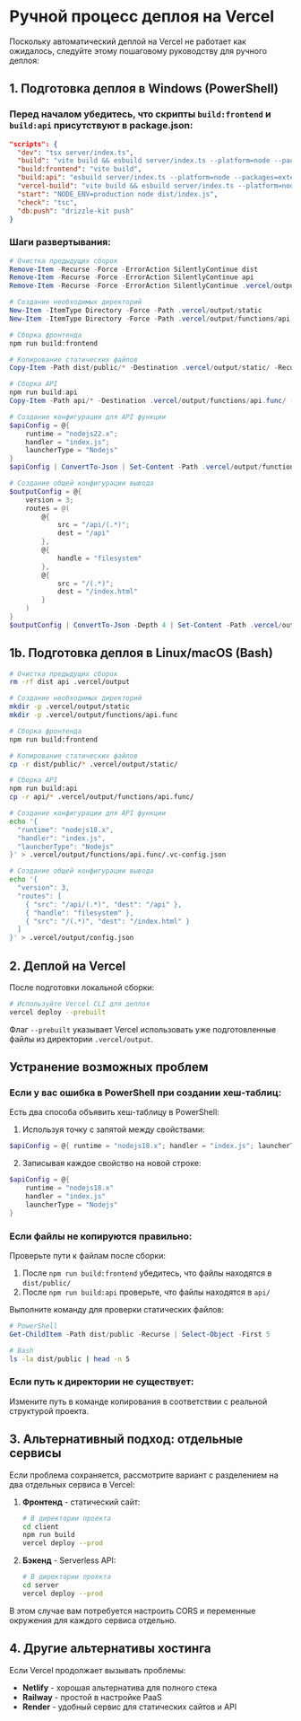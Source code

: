 # Ручной процесс деплоя на Vercel

Поскольку автоматический деплой на Vercel не работает как ожидалось, следуйте этому пошаговому руководству для ручного деплоя:

## 1. Подготовка деплоя в Windows (PowerShell)

### Перед началом убедитесь, что скрипты `build:frontend` и `build:api` присутствуют в package.json:

```json
"scripts": {
  "dev": "tsx server/index.ts",
  "build": "vite build && esbuild server/index.ts --platform=node --packages=external --bundle --format=esm --outdir=api",
  "build:frontend": "vite build",
  "build:api": "esbuild server/index.ts --platform=node --packages=external --bundle --format=esm --outdir=api",
  "vercel-build": "vite build && esbuild server/index.ts --platform=node --packages=external --bundle --format=esm --outdir=.vercel/output/functions/api",
  "start": "NODE_ENV=production node dist/index.js",
  "check": "tsc",
  "db:push": "drizzle-kit push"
}
```

### Шаги развертывания:

```powershell
# Очистка предыдущих сборок
Remove-Item -Recurse -Force -ErrorAction SilentlyContinue dist
Remove-Item -Recurse -Force -ErrorAction SilentlyContinue api
Remove-Item -Recurse -Force -ErrorAction SilentlyContinue .vercel/output

# Создание необходимых директорий
New-Item -ItemType Directory -Force -Path .vercel/output/static
New-Item -ItemType Directory -Force -Path .vercel/output/functions/api.func

# Сборка фронтенда
npm run build:frontend

# Копирование статических файлов
Copy-Item -Path dist/public/* -Destination .vercel/output/static/ -Recurse -Force

# Сборка API
npm run build:api
Copy-Item -Path api/* -Destination .vercel/output/functions/api.func/ -Recurse -Force

# Создание конфигурации для API функции
$apiConfig = @{
    runtime = "nodejs22.x";
    handler = "index.js";
    launcherType = "Nodejs"
}
$apiConfig | ConvertTo-Json | Set-Content -Path .vercel/output/functions/api.func/.vc-config.json

# Создание общей конфигурации вывода
$outputConfig = @{
    version = 3;
    routes = @(
        @{
            src = "/api/(.*)";
            dest = "/api"
        },
        @{
            handle = "filesystem"
        },
        @{
            src = "/(.*)";
            dest = "/index.html"
        }
    )
}
$outputConfig | ConvertTo-Json -Depth 4 | Set-Content -Path .vercel/output/config.json
```

## 1b. Подготовка деплоя в Linux/macOS (Bash)

```bash
# Очистка предыдущих сборок
rm -rf dist api .vercel/output

# Создание необходимых директорий
mkdir -p .vercel/output/static
mkdir -p .vercel/output/functions/api.func

# Сборка фронтенда
npm run build:frontend

# Копирование статических файлов
cp -r dist/public/* .vercel/output/static/

# Сборка API
npm run build:api
cp -r api/* .vercel/output/functions/api.func/

# Создание конфигурации для API функции
echo '{
  "runtime": "nodejs18.x",
  "handler": "index.js",
  "launcherType": "Nodejs"
}' > .vercel/output/functions/api.func/.vc-config.json

# Создание общей конфигурации вывода
echo '{
  "version": 3,
  "routes": [
    { "src": "/api/(.*)", "dest": "/api" },
    { "handle": "filesystem" },
    { "src": "/(.*)", "dest": "/index.html" }
  ]
}' > .vercel/output/config.json
```

## 2. Деплой на Vercel

После подготовки локальной сборки:

```bash
# Используйте Vercel CLI для деплоя
vercel deploy --prebuilt
```

Флаг `--prebuilt` указывает Vercel использовать уже подготовленные файлы из директории `.vercel/output`.

## Устранение возможных проблем

### Если у вас ошибка в PowerShell при создании хеш-таблиц:

Есть два способа объявить хеш-таблицу в PowerShell:

1. Используя точку с запятой между свойствами:
```powershell
$apiConfig = @{ runtime = "nodejs18.x"; handler = "index.js"; launcherType = "Nodejs" }
```

2. Записывая каждое свойство на новой строке:
```powershell
$apiConfig = @{
    runtime = "nodejs18.x"
    handler = "index.js"
    launcherType = "Nodejs"
}
```

### Если файлы не копируются правильно:

Проверьте пути к файлам после сборки:
1. После `npm run build:frontend` убедитесь, что файлы находятся в `dist/public/`
2. После `npm run build:api` проверьте, что файлы находятся в `api/`

Выполните команду для проверки статических файлов:
```powershell
# PowerShell
Get-ChildItem -Path dist/public -Recurse | Select-Object -First 5
```

```bash
# Bash
ls -la dist/public | head -n 5
```

### Если путь к директории не существует:

Измените путь в команде копирования в соответствии с реальной структурой проекта.

## 3. Альтернативный подход: отдельные сервисы

Если проблема сохраняется, рассмотрите вариант с разделением на два отдельных сервиса в Vercel:

1. **Фронтенд** - статический сайт:
   ```bash
   # В директории проекта
   cd client
   npm run build
   vercel deploy --prod
   ```

2. **Бэкенд** - Serverless API:
   ```bash
   # В директории проекта
   cd server
   vercel deploy --prod
   ```

В этом случае вам потребуется настроить CORS и переменные окружения для каждого сервиса отдельно.

## 4. Другие альтернативы хостинга

Если Vercel продолжает вызывать проблемы:

- **Netlify** - хорошая альтернатива для полного стека
- **Railway** - простой в настройке PaaS
- **Render** - удобный сервис для статических сайтов и API